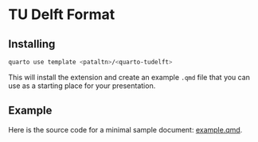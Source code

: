 # TU Delft Format

## Installing

```bash
quarto use template <pataltn>/<quarto-tudelft>
```

This will install the extension and create an example `.qmd` file that you can use as a starting place for your presentation.
<!-- 
## Using

*TODO*: Describe how to use your format.

## Format Options

*TODO*: If your format has options that can be set via document metadata, describe them. -->

## Example

Here is the source code for a minimal sample document: [example.qmd](example.qmd).
